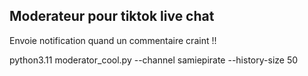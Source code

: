 ## Moderateur pour tiktok live chat


Envoie notification quand un commentaire craint !!

python3.11 moderator_cool.py --channel samiepirate --history-size 50

